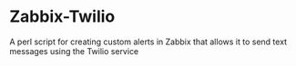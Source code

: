 # Zabbix-Twilio
A perl script for creating custom alerts in Zabbix that allows it to send text messages using the Twilio service

